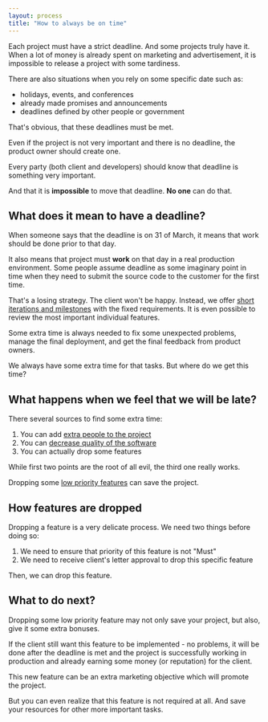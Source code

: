 ```yaml
---
layout: process
title: "How to always be on time"
---
```


Each project must have a strict deadline.
And some projects truly have it. When a lot of money is already spent
on marketing and advertisement, it is impossible to release a project with some
tardiness.

There are also situations when you rely on some specific date such as:
- holidays, events, and conferences
- already made promises and announcements
- deadlines defined by other people or government

That's obvious, that these deadlines must be met.

Even if the project is not very important and there is no deadline,
the product owner should create one.

Every party (both client and developers) should know that
deadline is something very important.

And that it is **impossible** to move that deadline.
**No one** can do that.


## What does it mean to have a deadline?

When someone says that the deadline is on 31 of March, it means
that work should be done prior to that day.

It also means that project must **work** on that day in a real production
environment.
Some people assume deadline as some imaginary point in time when they need
to submit the source code to the customer for the first time.

That's a losing strategy. The client won't be happy.
Instead, we offer [short iterations and milestones](/meta/rsdp/requirements-analysis/#milestones)
with the fixed requirements.
It is even possible to review the most important individual features.

Some extra time is always needed to fix some unexpected problems,
manage the final deployment, and get the final feedback from product owners.

We always have some extra time for that tasks.
But where do we get this time?


## What happens when we feel that we will be late?

There several sources to find some extra time:

1. You can add [extra people to the project](https://en.wikipedia.org/wiki/Brooks%27s_law)
2. You can [decrease quality of the software](https://en.wikipedia.org/wiki/Technical_debt)
3. You can actually drop some features

While first two points are the root of all evil, the third one really works.

Dropping some [low priority features](/meta/rsdp/requirements-analysis/#requirements-prioritization) can save the project.


## How features are dropped

Dropping a feature is a very delicate process.
We need two things before doing so:
1. We need to ensure that priority of this feature is not "Must"
2. We need to receive client's letter approval to drop this specific feature

Then, we can drop this feature.


## What to do next?

Dropping some low priority feature may not only save your project, but
also, give it some extra bonuses.

If the client still want this feature to be implemented - no problems,
it will be done after the deadline is met and the project is successfully
working in production and already earning some money (or reputation) for
the client.

This new feature can be an extra marketing objective which will promote the
project.

But you can even realize that this feature is not required at all.
And save your resources for other more important tasks.
